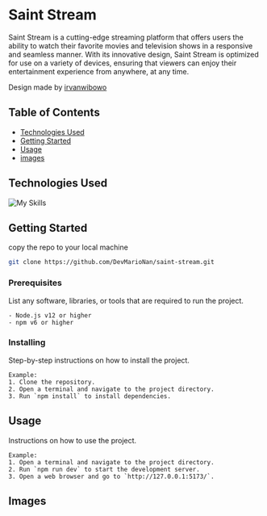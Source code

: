 # Saint Stream

Saint Stream is a cutting-edge streaming platform that offers users the ability to watch their favorite movies and television shows in a responsive and seamless manner. With its innovative design, Saint Stream is optimized for use on a variety of devices, ensuring that viewers can enjoy their entertainment experience from anywhere, at any time.

Design made by [irvanwibowo](https://www.figma.com/@irvanwibowo)

## Table of Contents

- [Technologies Used](#technologies-used)
- [Getting Started](#getting-started)
- [Usage](#usage)
- [images](#images)

## Technologies Used

![My Skills](https://skillicons.dev/icons?i=ts,react,tailwindcss,materialui,git,npm)

## Getting Started

copy the repo to your local machine

```bash
git clone https://github.com/DevMarioNan/saint-stream.git
```

### Prerequisites

List any software, libraries, or tools that are required to run the project.

```
- Node.js v12 or higher
- npm v6 or higher
```

### Installing

Step-by-step instructions on how to install the project.

```
Example:
1. Clone the repository.
2. Open a terminal and navigate to the project directory.
3. Run `npm install` to install dependencies.
```

## Usage

Instructions on how to use the project.

```
Example:
1. Open a terminal and navigate to the project directory.
2. Run `npm run dev` to start the development server.
3. Open a web browser and go to `http://127.0.0.1:5173/`.
```

## Images
